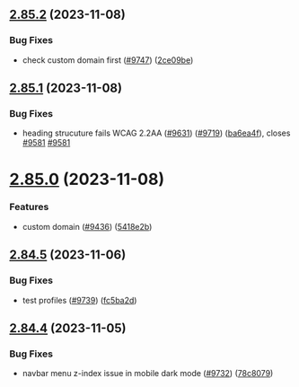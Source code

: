 ## [2.85.2](https://github.com/EddieHubCommunity/BioDrop/compare/v2.85.1...v2.85.2) (2023-11-08)


### Bug Fixes

* check custom domain first ([#9747](https://github.com/EddieHubCommunity/BioDrop/issues/9747)) ([2ce09be](https://github.com/EddieHubCommunity/BioDrop/commit/2ce09be20aca037b40549719a76cdc5d612574e7))



## [2.85.1](https://github.com/EddieHubCommunity/BioDrop/compare/v2.85.0...v2.85.1) (2023-11-08)


### Bug Fixes

* heading strucuture fails WCAG 2.2AA ([#9631](https://github.com/EddieHubCommunity/BioDrop/issues/9631)) ([#9719](https://github.com/EddieHubCommunity/BioDrop/issues/9719)) ([ba6ea4f](https://github.com/EddieHubCommunity/BioDrop/commit/ba6ea4f0b2676ef72eb1abb907f55a6d3d5f750d)), closes [#9581](https://github.com/EddieHubCommunity/BioDrop/issues/9581) [#9581](https://github.com/EddieHubCommunity/BioDrop/issues/9581)



# [2.85.0](https://github.com/EddieHubCommunity/BioDrop/compare/v2.84.5...v2.85.0) (2023-11-08)


### Features

* custom domain ([#9436](https://github.com/EddieHubCommunity/BioDrop/issues/9436)) ([5418e2b](https://github.com/EddieHubCommunity/BioDrop/commit/5418e2ba9489d8d3143d4601a6535f511fd36546))



## [2.84.5](https://github.com/EddieHubCommunity/BioDrop/compare/v2.84.4...v2.84.5) (2023-11-06)


### Bug Fixes

* test profiles ([#9739](https://github.com/EddieHubCommunity/BioDrop/issues/9739)) ([fc5ba2d](https://github.com/EddieHubCommunity/BioDrop/commit/fc5ba2d555f3558682834272edec48a9baff1b70))



## [2.84.4](https://github.com/EddieHubCommunity/BioDrop/compare/v2.84.3...v2.84.4) (2023-11-05)


### Bug Fixes

* navbar menu z-index issue in mobile dark mode ([#9732](https://github.com/EddieHubCommunity/BioDrop/issues/9732)) ([78c8079](https://github.com/EddieHubCommunity/BioDrop/commit/78c807939a88b3ae49d68b507112db8e9ed404af))



